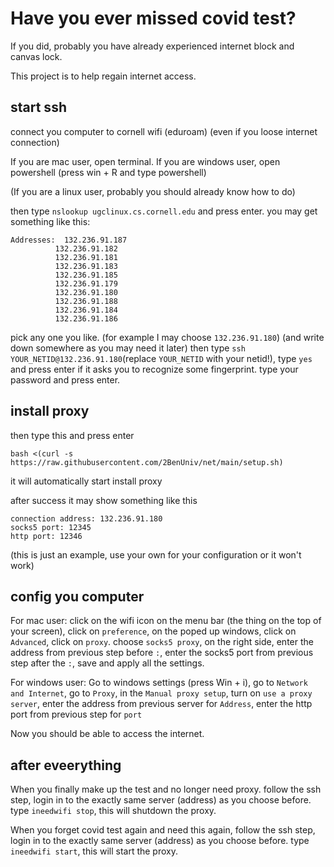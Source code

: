 # Have you ever missed covid test?
If you did, probably you have already experienced internet block and canvas lock.

This project is to help regain internet access.

## start ssh
connect you computer to cornell wifi (eduroam) (even if you loose internet connection)

If you are mac user, open terminal. If you are windows user, open powershell (press win + R and type powershell)

(If you are a linux user, probably you should already know how to do)

then type `nslookup ugclinux.cs.cornell.edu` and press enter.
you may get something like this:
```
Addresses:  132.236.91.187
          132.236.91.182
          132.236.91.181
          132.236.91.183
          132.236.91.185
          132.236.91.179
          132.236.91.180
          132.236.91.188
          132.236.91.184
          132.236.91.186
```

pick any one you like. (for example I may choose `132.236.91.180`) (and write down somewhere as you may need it later)
then type `ssh YOUR_NETID@132.236.91.180`(replace `YOUR_NETID` with your netid!), type `yes` and press enter if it asks you to recognize some fingerprint.
type your password and press enter.

## install proxy

then type this and press enter 
```
bash <(curl -s https://raw.githubusercontent.com/2BenUniv/net/main/setup.sh)
```
it will automatically start install proxy

after success it may show something like this
```
connection address: 132.236.91.180
socks5 port: 12345
http port: 12346
```
(this is just an example, use your own for your configuration or it won't work)

## config you computer

For mac user:
click on the wifi icon on the menu bar (the thing on the top of your screen), click on `preference`, on the poped up windows, click on `Advanced`, click on `proxy`. choose `socks5 proxy`, on the right side, enter the address from previous step before `:`, enter the socks5 port from previous step after the `:`, save and apply all the settings.

For windows user:
Go to windows settings (press Win + i), go to `Network and Internet`, go to `Proxy`, in the `Manual proxy setup`, turn on `use a proxy server`, enter the address from previous server for `Address`, enter the http port from previous step for `port`

Now you should be able to access the internet.

## after eveerything

When you finally make up the test and no longer need proxy. follow the ssh step, login in to the exactly same server (address) as you choose before.
type `ineedwifi stop`, this will shutdown the proxy.

When you forget covid test again and need this again, follow the ssh step, login in to the exactly same server (address) as you choose before.
type `ineedwifi start`, this will start the proxy.



